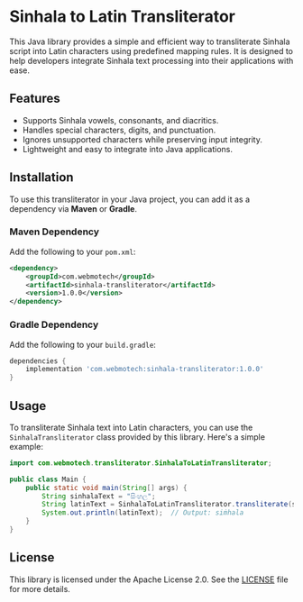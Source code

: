 # Sinhala to Latin Transliterator

This Java library provides a simple and efficient way to transliterate Sinhala script into Latin characters using predefined mapping rules. It is designed to help developers integrate Sinhala text processing into their applications with ease.

## Features
- Supports Sinhala vowels, consonants, and diacritics.
- Handles special characters, digits, and punctuation.
- Ignores unsupported characters while preserving input integrity.
- Lightweight and easy to integrate into Java applications.

## Installation

To use this transliterator in your Java project, you can add it as a dependency via **Maven** or **Gradle**.

### **Maven Dependency**

Add the following to your `pom.xml`:

```xml
<dependency>
    <groupId>com.webmotech</groupId>
    <artifactId>sinhala-transliterator</artifactId>
    <version>1.0.0</version>
</dependency>
```

### **Gradle Dependency**

Add the following to your `build.gradle`:

```gradle
dependencies {
    implementation 'com.webmotech:sinhala-transliterator:1.0.0'
}
```


## Usage

To transliterate Sinhala text into Latin characters, you can use the `SinhalaTransliterator` class provided by this library. Here's a simple example:

```java
import com.webmotech.transliterator.SinhalaToLatinTransliterator;

public class Main {
    public static void main(String[] args) {
        String sinhalaText = "සිංහල";
        String latinText = SinhalaToLatinTransliterator.transliterate(sinhalaText);
        System.out.println(latinText);  // Output: siṁhala
    }
}
```

## License

This library is licensed under the Apache License 2.0. See the [LICENSE](LICENSE) file for more details.

